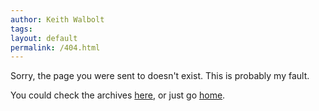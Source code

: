 ```yaml
---
author: Keith Walbolt
tags:
layout: default
permalink: /404.html
---
```


Sorry, the page you were sent to doesn't exist. This is probably my fault.

You could check the archives [here](/archives), or just go [home](/).
